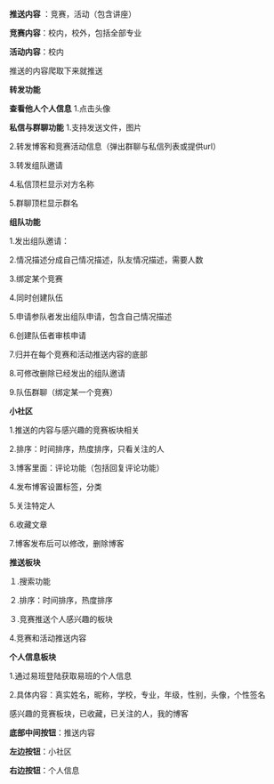 **推送内容** ：竞赛，活动（包含讲座）

**竞赛内容**：校内，校外，包括全部专业

**活动内容**：校内

推送的内容爬取下来就推送

**转发功能**

**查看他人个人信息**
1.点击头像

**私信与群聊功能**
1.支持发送文件，图片

2.转发博客和竞赛活动信息（弹出群聊与私信列表或提供url）

3.转发组队邀请

4.私信顶栏显示对方名称

5.群聊顶栏显示群名



**组队功能**

1.发出组队邀请：

2.情况描述分成自己情况描述，队友情况描述，需要人数

3.绑定某个竞赛

4.同时创建队伍

5.申请参队者发出组队申请，包含自己情况描述

6.创建队伍者审核申请

7.归并在每个竞赛和活动推送内容的底部

8.可修改删除已经发出的组队邀请

9.队伍群聊（绑定某一个竞赛）





**小社区**

1.推送的内容与感兴趣的竞赛板块相关

2.排序：时间排序，热度排序，只看关注的人

3.博客里面：评论功能（包括回复评论功能）

4.发布博客设置标签，分类

5.关注特定人

6.收藏文章

7.博客发布后可以修改，删除博客




**推送板块**

１.搜索功能

２.排序：时间排序，热度排序

３.竞赛推送个人感兴趣的板块

4.竞赛和活动推送内容





**个人信息板块**

1.通过易班登陆获取易班的个人信息

2.具体内容：真实姓名，昵称，学校，专业，年级，性别，头像，个性签名

感兴趣的竞赛板块，已收藏，已关注的人，我的博客



**底部中间按钮**：推送内容

**左边按钮**：小社区

**右边按钮**：个人信息

